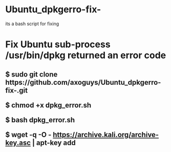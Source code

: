 # Ubuntu_dpkgerro-fix-
its a bash script for fixing 
<h1>
Fix Ubuntu sub-process /usr/bin/dpkg returned an error code 

</h1>
<h2>
$ sudo git clone https://github.com/axoguys/Ubuntu_dpkgerro-fix-.git
  
$ chmod +x dpkg_error.sh 

$ bash dpkg_error.sh  

$ wget -q -O - https://archive.kali.org/archive-key.asc | apt-key add

</h2>

